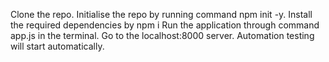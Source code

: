 Clone the repo.
Initialise the repo by running command npm init -y.
Install the required dependencies by npm i <packageName>
Run the application through command app.js in the terminal.
Go to the localhost:8000 server.
Automation testing will start automatically.
